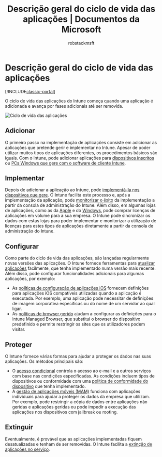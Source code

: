 ﻿---
title: "Descrição geral do ciclo de vida das aplicações | Documentos da Microsoft"
description: "Saiba mais sobre o ciclo de vida das aplicações geridas do Intune, desde que são adicionadas até acabarem por ser extintas."
keywords: 
author: robstackmsft
ms.author: robstack
manager: angrobe
ms.date: 12/27/2016
ms.topic: article
ms.prod: 
ms.service: microsoft-intune
ms.technology: 
ms.assetid: 60347012-bc3f-4b9a-a4f4-6d3c5021a6e6
ms.reviewer: mghadial
ms.suite: ems
ms.custom: intune-classic
ms.translationtype: Human Translation
ms.sourcegitcommit: 9ff1adae93fe6873f5551cf58b1a2e89638dee85
ms.openlocfilehash: 2c1b4876e92e64912f237560b346aedceb0771c5
ms.contentlocale: pt-pt
ms.lasthandoff: 05/23/2017


---

# <a name="overview-of-the-app-lifecycle"></a>Descrição geral do ciclo de vida das aplicações

[!INCLUDE[classic-portal](../includes/classic-portal.md)]

O ciclo de vida das aplicações do Intune começa quando uma aplicação é adicionada e avança por fases adicionais até ser removida.

![Ciclo de vida das aplicações](./media/app-lifecycle.png "ciclo de vida das aplicações do Intune")

## <a name="add"></a>Adicionar

O primeiro passo na implementação de aplicações consiste em adicionar as aplicações que pretende gerir e implementar no Intune. Apesar de poder utilizar muitos tipos de aplicações diferentes, os procedimentos básicos são iguais. Com o Intune, pode adicionar aplicações para [dispositivos inscritos](add-apps-for-mobile-devices-in-microsoft-intune.md) ou [PCs Windows que gere com o software de cliente Intune](add-apps-for-windows-pcs-in-microsoft-intune.md).

## <a name="deploy"></a>Implementar

Depois de adicionar a aplicação ao Intune, pode [implementá-la nos dispositivos que gere](deploy-apps.md). O Intune facilita este processo e, após a implementação da aplicação, pode [monitorizar o êxito](monitor-apps-in-microsoft-intune.md) da implementação a partir da consola de administração do Intune. Além disso, em algumas lojas de aplicações, como as da [Apple](manage-ios-apps-you-purchased-through-a-volume-purchase-program-with-microsoft-intune.md) e do [Windows](manage-apps-you-purchased-from-the-windows-store-for-business-with-microsoft-intune.md), pode comprar licenças de aplicações em volume para a sua empresa. O Intune pode sincronizar os dados com estas lojas para poder implementar e monitorizar a utilização de licenças para estes tipos de aplicações diretamente a partir da consola de administração do Intune.

## <a name="configure"></a>Configurar

Como parte do ciclo de vida das aplicações, são lançadas regularmente novas versões das aplicações. O Intune fornece ferramentas para [atualizar aplicações](update-apps-using-microsoft-intune.md) facilmente, que tenha implementado numa versão mais recente. Além disso, pode configurar funcionalidades adicionais para algumas aplicações, por exemplo:
- As [políticas de configuração de aplicações iOS](configure-ios-apps-with-mobile-app-configuration-policies-in-microsoft-intune.md) fornecem definições para aplicações iOS compatíveis utilizadas quando a aplicação é executada. Por exemplo, uma aplicação pode necessitar de definições de imagem corporativa específicas ou do nome de um servidor ao qual ligar.
- As [políticas de browser gerido](manage-internet-access-using-managed-browser-policies.md) ajudam a configurar as definições para o Intune Managed Browser, que substitui o browser do dispositivo predefinido e permite restringir os sites que os utilizadores podem visitar.

## <a name="protect"></a>Proteger

O Intune fornece várias formas para ajudar a proteger os dados nas suas aplicações. Os métodos principais são:
- O [acesso condicional](restrict-access-to-email-and-o365-services-with-microsoft-intune.md) controla o acesso ao e-mail e a outros serviços com base nas condições especificadas. As condições incluem tipos de dispositivos ou conformidade com uma [política de conformidade do dispositivo](introduction-to-device-compliance-policies-in-microsoft-intune.md) que tenha implementado.
- A [gestão de aplicações móveis (MAM)](protect-app-data-using-mobile-app-management-policies-with-microsoft-intune.md) funciona com aplicações individuais para ajudar a proteger os dados da empresa que utilizam. Por exemplo, pode restringir a cópia de dados entre aplicações não geridas e aplicações geridas ou pode impedir a execução das aplicações nos dispositivos com jailbreak ou rooting.

## <a name="retire"></a>Extinguir

Eventualmente, é provável que as aplicações implementadas fiquem desatualizadas e tenham de ser removidas. O Intune facilita a [extinção de aplicações no serviço](retire-apps-using-microsoft-intune.md).

